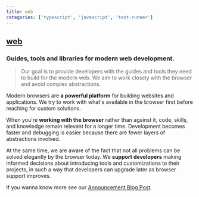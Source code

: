 ```yaml
---
title: web
categories: ['typescript', 'javascript', 'test-runner']
---
```

## [web](https://github.com/modernweb-dev/web)

### Guides, tools and libraries for modern web development.


> Our goal is to provide developers with the guides and tools they need to build for the modern web. We aim to work closely with the browser and avoid complex abstractions.

Modern browsers are **a powerful platform** for building websites and applications. We try to work with what's available in the browser first before reaching for custom solutions.

When you're **working with the browser** rather than against it, code, skills, and knowledge remain relevant for a longer time. Development becomes faster and debugging is easier because there are fewer layers of abstractions involved.

At the same time, we are aware of the fact that not all problems can be solved elegantly by the browser today. We **support developers** making informed decisions about introducing tools and customizations to their projects, in such a way that developers can upgrade later as browser support improves.

If you wanna know more see our [Announcement Blog Post](https://modern-web.dev/blog/introducing-modern-web/).
